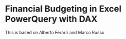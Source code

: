 # Financial Budgeting in Excel PowerQuery with DAX

This is based on Alberto Ferarri and Marco Russo
